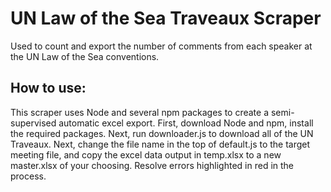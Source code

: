 # UN Law of the Sea Traveaux Scraper

Used to count and export the number of comments from each speaker at the UN Law of the Sea conventions.

## How to use:

This scraper uses Node and several npm packages to create a semi-supervised automatic excel export. First, download Node and npm, install the required packages. Next, run downloader.js to download all of the UN Traveaux. Next, change the file name in the top of default.js to the target meeting file, and copy the excel data output in temp.xlsx to a new master.xlsx of your choosing. Resolve errors highlighted in red in the process.

